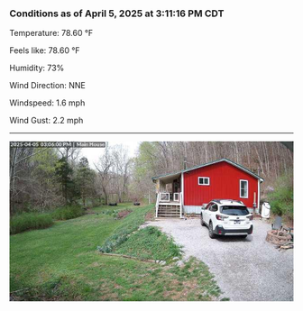 ### Conditions as of April 5, 2025 at 3:11:16 PM CDT 

Temperature: 78.60 &deg;F

Feels like: 78.60 &deg;F

Humidity: 73%

Wind Direction: NNE

Windspeed: 1.6 mph

Wind Gust: 2.2 mph

---

<img src="./images/latest.jpeg"/>

